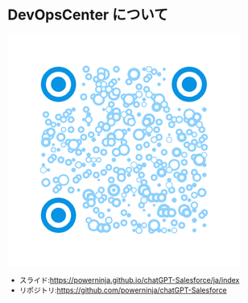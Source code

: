 # DevOpsCenter について

![qrcode](contents/ja/images/qr-code.jpg)

- スライド:https://powerninja.github.io/chatGPT-Salesforce/ja/index
- リポジトリ:https://github.com/powerninja/chatGPT-Salesforce

